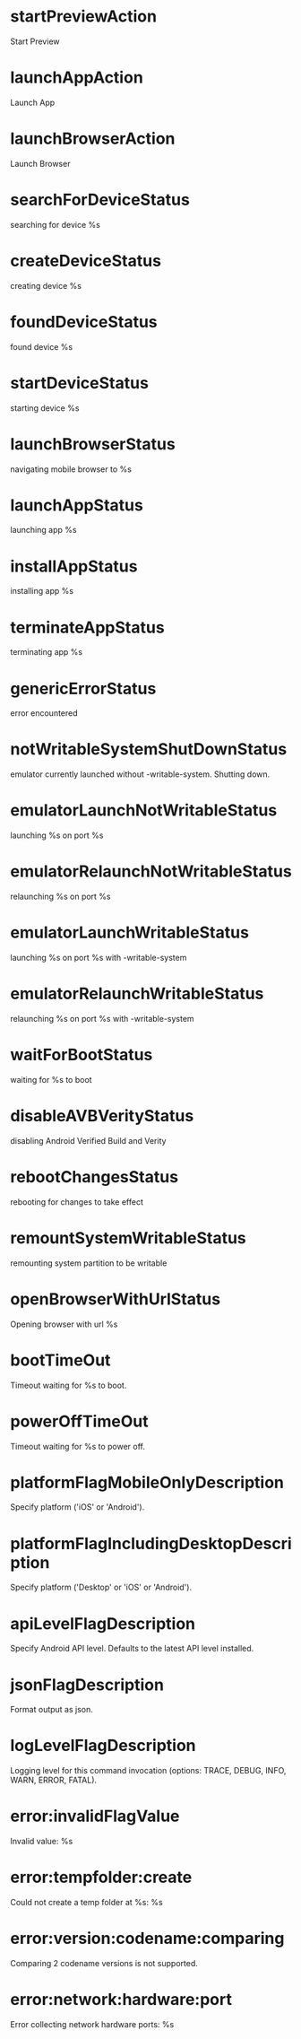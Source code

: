 # startPreviewAction
Start Preview

# launchAppAction
Launch App

# launchBrowserAction
Launch Browser

# searchForDeviceStatus
searching for device %s

# createDeviceStatus
creating device %s

# foundDeviceStatus
found device %s

# startDeviceStatus
starting device %s

# launchBrowserStatus
navigating mobile browser to %s

# launchAppStatus
launching app %s

# installAppStatus
installing app %s

# terminateAppStatus
terminating app %s

# genericErrorStatus
error encountered

# notWritableSystemShutDownStatus
emulator currently launched without -writable-system. Shutting down.

# emulatorLaunchNotWritableStatus
launching %s on port %s

# emulatorRelaunchNotWritableStatus
relaunching %s on port %s

# emulatorLaunchWritableStatus
launching %s on port %s with -writable-system

# emulatorRelaunchWritableStatus
relaunching %s on port %s with -writable-system

# waitForBootStatus
waiting for %s to boot

# disableAVBVerityStatus
disabling Android Verified Build and Verity

# rebootChangesStatus
rebooting for changes to take effect

# remountSystemWritableStatus
remounting system partition to be writable

# openBrowserWithUrlStatus
Opening browser with url %s

# bootTimeOut
Timeout waiting for %s to boot.

# powerOffTimeOut
Timeout waiting for %s to power off.

# platformFlagMobileOnlyDescription
Specify platform ('iOS' or 'Android').

# platformFlagIncludingDesktopDescription
Specify platform ('Desktop' or 'iOS' or 'Android').

# apiLevelFlagDescription
Specify Android API level. Defaults to the latest API level installed.

# jsonFlagDescription
Format output as json.

# logLevelFlagDescription
Logging level for this command invocation (options: TRACE, DEBUG, INFO, WARN, ERROR, FATAL).

# error:invalidFlagValue
Invalid value: %s

# error:tempfolder:create
Could not create a temp folder at %s: %s

# error:version:codename:comparing
Comparing 2 codename versions is not supported.

# error:network:hardware:port
Error collecting network hardware ports: %s
